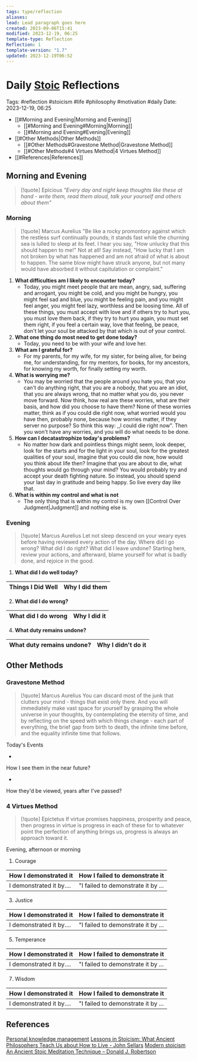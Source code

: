 ```yaml
---
tags: type/reflection
aliases: 
lead: Lead paragraph goes here
created: 2023-09-06T15:41
modified: 2023-12-19, 06:25
template-type: Reflection
Reflection: 1
template-version: "1.7"
updated: 2023-12-19T06:52
---
```



# Daily [Stoic](../SLIP-BOX/Stoicism.md) Reflections

Tags:  #reflection #stoicism #life #philosophy #motivation #daily 
Date: 2023-12-19, 06:25

- [[#Morning and Evening|Morning and Evening]]
	- [[#Morning and Evening#Morning|Morning]]
	- [[#Morning and Evening#Evening|Evening]]
- [[#Other Methods|Other Methods]]
	- [[#Other Methods#Gravestone Method|Gravestone Method]]
	- [[#Other Methods#4 Virtues Method|4 Virtues Method]]
- [[#References|References]]


## Morning and Evening

> [!quote] Epicious 
> _"Every day and night keep thoughts like these at hand - write them, read them aloud, talk your yourself and others about them"_

### Morning

> [!quote] Marcus Aurelius
> "Be like a rocky promontory against which the restless surf continually pounds; it stands fast while the churning sea is lulled to sleep at its feet. I hear you say, "How unlucky that this should happen to me!" Not at all! Say instead, "How lucky that I am not broken by what has happened and am not afraid of what is about to happen. The same blow might have struck anyone, but not many would have absorbed it without capitulation or complaint."

1. **What difficulties am I likely to encounter today?**
	- Today, you might meet people that are mean, angry, sad, suffering and arrogant, you might be cold, and you might be hungry, you might feel sad and blue, you might be feeling pain, and you might feel anger, you might feel lazy, worthless and be loosing time. All of these things, you must accept with love and if others try to hurt you, you must love them back, if they try to hurt you again, you must set them right, if you feel a certain way, love that feeling, be peace, don't let your soul be attacked by that which is out of your control.
2. **What one thing do most need to get done today?**
	- Today, you need to be with your wife and love her. 
1. **What am I grateful for?**
	- For my parents, for my wife, for my sister, for being alive, for being me, for understanding, for my mentors, for books, for my ancestors, for knowing my worth, for finally setting my worth.
2. **What is worrying me?**
	- You may be worried that the people around you hate you, that you can't do anything right, that you are a nobody, that you are an idiot, that you are always wrong, that no matter what you do, you never move forward. Now think, how real are these worries, what are their basis, and how did you choose to have them? None of these worries matter, think as if you could die right now, what worried would you have then, probably none, because how worries matter, if they server no purpose? So think this way: ,,I could die right now". Then you won't have any worries, and you will do what needs to be done.
1. **How can I decatastrophize today's problems?**
	- No matter how dark and pointless things might seem, look deeper, look for the starts and for the light in your soul, look for the greatest qualities of your soul, imagine that you could die now, how would you think about life then? Imagine that you are about to die, what thoughts would go through your mind? You would probably try and accept your death fighting nature. So instead, you should spend your last day in gratitude and being happy. So live every day like that.
2. **What is within my control and what is not**
	- The only thing that is within my control is my own [[Control Over Judgment|Judgment]] and nothing else is.

### Evening

> [!quote] Marcus Aurelius
> Let not sleep descend on your weary eyes before having reviewed every action of the day. Where did I go wrong? What did I do right? What did I leave undone? Starting here, review your actions, and afterward, blame yourself for what is badly done, and rejoice in the good.

1. **What did I do well today?**

| Things I Did Well | Why I did them |
| ------------------- | ---------------- |

2. **What did I do wrong?**

| What did I do wrong | Why I did it |
| ------------------- | ---------------- |

4. **What duty remains undone?**

| What duty remains undone? | Why I didn't do it |
| ------------------- | ---------------- |

## Other Methods

### Gravestone Method

> [!quote] Marcus Aurelius
> You can discard most of the junk that clutters your mind - things that exist only there. And you will immediately make vast space for yourself by grasping the whole universe in your thoughts, by contemplating the eternity of time, and by reflecting on the speed with which things change - each part of everything, the brief gap from birth to death, the infinite time before, and the equality infinite time that follows. 

Today's Events 

-

How I see them in the near future? 

-

How they'd be viewed, years after I've passed?

### 4 Virtues Method

> [!quote] Epictetus 
> If virtue promises happiness, prosperity and peace, then progress in virtue is progress in each of these for to whatever point the perfection of anything brings us, progress is always an approach toward it.

Evening, afternoon or morning

1. Courage 

| How I demonstrated it  | How I failed to demonstrate it |
| ------------------- | ---------------- |
| I demonstrated it by....                 | "I failed to demonstrate it by ...              |

3. Justice

| How I demonstrated it  | How I failed to demonstrate it |
| ------------------- | ---------------- |
| I demonstrated it by....                 | "I failed to demonstrate it by ...             

5. Temperance

| How I demonstrated it  | How I failed to demonstrate it |
| ------------------- | ---------------- |
| I demonstrated it by....                 | "I failed to demonstrate it by ...             

7. Wisdom

| How I demonstrated it  | How I failed to demonstrate it |
| ------------------- | ---------------- |
| I demonstrated it by....                 | "I failed to demonstrate it by ...             

## References

[Personal knowledge management](Personal%20knowledge%20management.md)
[Lessons in Stoicism: What Ancient Philosophers Teach Us about How to Live - John Sellars](https://books.google.cz/books/about/Lessons_in_Stoicism.html?id=ky84zQEACAAJ&redir_esc=y)
[Modern stoicism](https://modernstoicism.com/)
[An Ancient Stoic Meditation Technique – Donald J. Robertson](https://donaldrobertson.name/2017/03/22/an-ancient-stoic-meditation-technique/)


